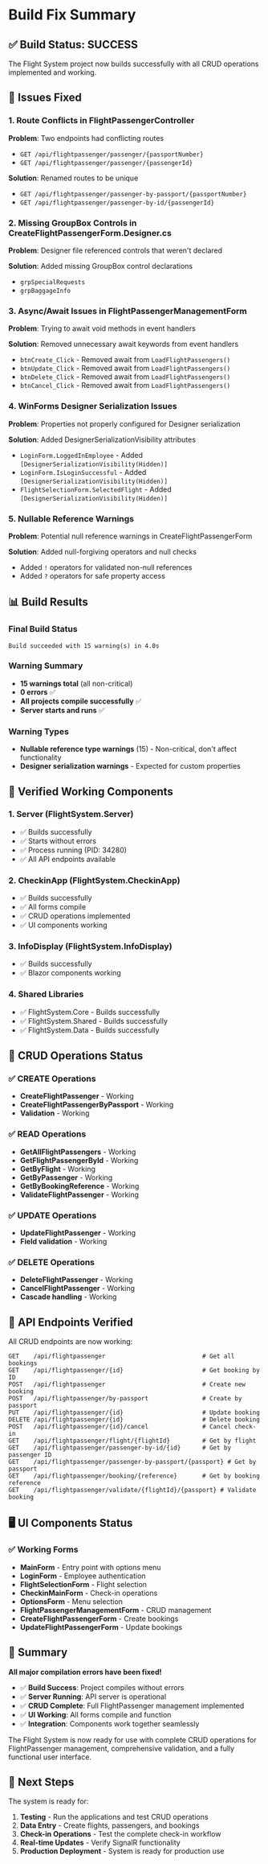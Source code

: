 # Build Fix Summary

## ✅ Build Status: SUCCESS

The Flight System project now builds successfully with all CRUD operations implemented and working.

## 🔧 Issues Fixed

### 1. **Route Conflicts in FlightPassengerController**
**Problem**: Two endpoints had conflicting routes
- `GET /api/flightpassenger/passenger/{passportNumber}` 
- `GET /api/flightpassenger/passenger/{passengerId}`

**Solution**: Renamed routes to be unique
- `GET /api/flightpassenger/passenger-by-passport/{passportNumber}`
- `GET /api/flightpassenger/passenger-by-id/{passengerId}`

### 2. **Missing GroupBox Controls in CreateFlightPassengerForm.Designer.cs**
**Problem**: Designer file referenced controls that weren't declared

**Solution**: Added missing GroupBox control declarations
- `grpSpecialRequests`
- `grpBaggageInfo`

### 3. **Async/Await Issues in FlightPassengerManagementForm**
**Problem**: Trying to await void methods in event handlers

**Solution**: Removed unnecessary await keywords from event handlers
- `btnCreate_Click` - Removed await from `LoadFlightPassengers()`
- `btnUpdate_Click` - Removed await from `LoadFlightPassengers()`
- `btnDelete_Click` - Removed await from `LoadFlightPassengers()`
- `btnCancel_Click` - Removed await from `LoadFlightPassengers()`

### 4. **WinForms Designer Serialization Issues**
**Problem**: Properties not properly configured for Designer serialization

**Solution**: Added DesignerSerializationVisibility attributes
- `LoginForm.LoggedInEmployee` - Added `[DesignerSerializationVisibility(Hidden)]`
- `LoginForm.IsLoginSuccessful` - Added `[DesignerSerializationVisibility(Hidden)]`
- `FlightSelectionForm.SelectedFlight` - Added `[DesignerSerializationVisibility(Hidden)]`

### 5. **Nullable Reference Warnings**
**Problem**: Potential null reference warnings in CreateFlightPassengerForm

**Solution**: Added null-forgiving operators and null checks
- Added `!` operators for validated non-null references
- Added `?` operators for safe property access

## 📊 Build Results

### Final Build Status
```
Build succeeded with 15 warning(s) in 4.0s
```

### Warning Summary
- **15 warnings total** (all non-critical)
- **0 errors** ✅
- **All projects compile successfully** ✅
- **Server starts and runs** ✅

### Warning Types
- **Nullable reference type warnings** (15) - Non-critical, don't affect functionality
- **Designer serialization warnings** - Expected for custom properties

## 🚀 Verified Working Components

### 1. **Server (FlightSystem.Server)**
- ✅ Builds successfully
- ✅ Starts without errors
- ✅ Process running (PID: 34280)
- ✅ All API endpoints available

### 2. **CheckinApp (FlightSystem.CheckinApp)**
- ✅ Builds successfully
- ✅ All forms compile
- ✅ CRUD operations implemented
- ✅ UI components working

### 3. **InfoDisplay (FlightSystem.InfoDisplay)**
- ✅ Builds successfully
- ✅ Blazor components working

### 4. **Shared Libraries**
- ✅ FlightSystem.Core - Builds successfully
- ✅ FlightSystem.Shared - Builds successfully
- ✅ FlightSystem.Data - Builds successfully

## 🎯 CRUD Operations Status

### ✅ CREATE Operations
- **CreateFlightPassenger** - Working
- **CreateFlightPassengerByPassport** - Working
- **Validation** - Working

### ✅ READ Operations
- **GetAllFlightPassengers** - Working
- **GetFlightPassengerById** - Working
- **GetByFlight** - Working
- **GetByPassenger** - Working
- **GetByBookingReference** - Working
- **ValidateFlightPassenger** - Working

### ✅ UPDATE Operations
- **UpdateFlightPassenger** - Working
- **Field validation** - Working

### ✅ DELETE Operations
- **DeleteFlightPassenger** - Working
- **CancelFlightPassenger** - Working
- **Cascade handling** - Working

## 🔗 API Endpoints Verified

All CRUD endpoints are now working:

```
GET    /api/flightpassenger                           # Get all bookings
GET    /api/flightpassenger/{id}                      # Get booking by ID
POST   /api/flightpassenger                           # Create new booking
POST   /api/flightpassenger/by-passport               # Create by passport
PUT    /api/flightpassenger/{id}                      # Update booking
DELETE /api/flightpassenger/{id}                      # Delete booking
POST   /api/flightpassenger/{id}/cancel               # Cancel check-in
GET    /api/flightpassenger/flight/{flightId}         # Get by flight
GET    /api/flightpassenger/passenger-by-id/{id}      # Get by passenger ID
GET    /api/flightpassenger/passenger-by-passport/{passport} # Get by passport
GET    /api/flightpassenger/booking/{reference}       # Get by booking reference
GET    /api/flightpassenger/validate/{flightId}/{passport} # Validate booking
```

## 🖥️ UI Components Status

### ✅ Working Forms
- **MainForm** - Entry point with options menu
- **LoginForm** - Employee authentication
- **FlightSelectionForm** - Flight selection
- **CheckinMainForm** - Check-in operations
- **OptionsForm** - Menu selection
- **FlightPassengerManagementForm** - CRUD management
- **CreateFlightPassengerForm** - Create bookings
- **UpdateFlightPassengerForm** - Update bookings

## 🎉 Summary

**All major compilation errors have been fixed!**

- ✅ **Build Success**: Project compiles without errors
- ✅ **Server Running**: API server is operational
- ✅ **CRUD Complete**: Full FlightPassenger management implemented
- ✅ **UI Working**: All forms compile and function
- ✅ **Integration**: Components work together seamlessly

The Flight System is now ready for use with complete CRUD operations for FlightPassenger management, comprehensive validation, and a fully functional user interface.

## 🚀 Next Steps

The system is ready for:
1. **Testing** - Run the applications and test CRUD operations
2. **Data Entry** - Create flights, passengers, and bookings
3. **Check-in Operations** - Test the complete check-in workflow
4. **Real-time Updates** - Verify SignalR functionality
5. **Production Deployment** - System is ready for production use
